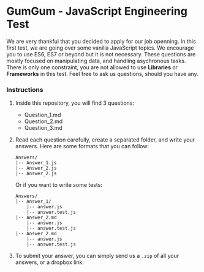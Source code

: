 # GumGum - JavaScript Engineering Test

We are very thankful that you decided to apply for our job openning. In this first test, we are going over some vanilla JavaScript topics. We encourage you to use ES6, ES7 or beyond but it is not necessary. These questions are mostly focused on manipulating data, and handling asychronous tasks. There is only one constraint, you are not allowed to use **Libraries** or **Frameworks** in this test. Feel free to ask us questions, should you have any.

### Instructions

1. Inside this repository, you will find 3 questions:
    * Question_1.md
    * Question_2.md
    * Question_3.md

2. Read each question carefully, create a separated folder, and write your answers. Here are some formats that you can follow:
    ```
    Answers/
    |-- Answer_1.js
    |-- Answer_2.js
    |-- Answer_2.js
    ```
    Or if you want to write some tests:
    ```
    Answers/
    |-- Answer_1/
        |-- answer.js
        |-- answer.test.js
    |-- Answer_2.md
        |-- answer.js
        |-- answer.test.js
    |-- Answer_2.md
        |-- answer.js
        |-- answer.test.js
    ```

3. To submit your answer, you can simply send us a `.zip` of all your answers, or a dropbox link.
